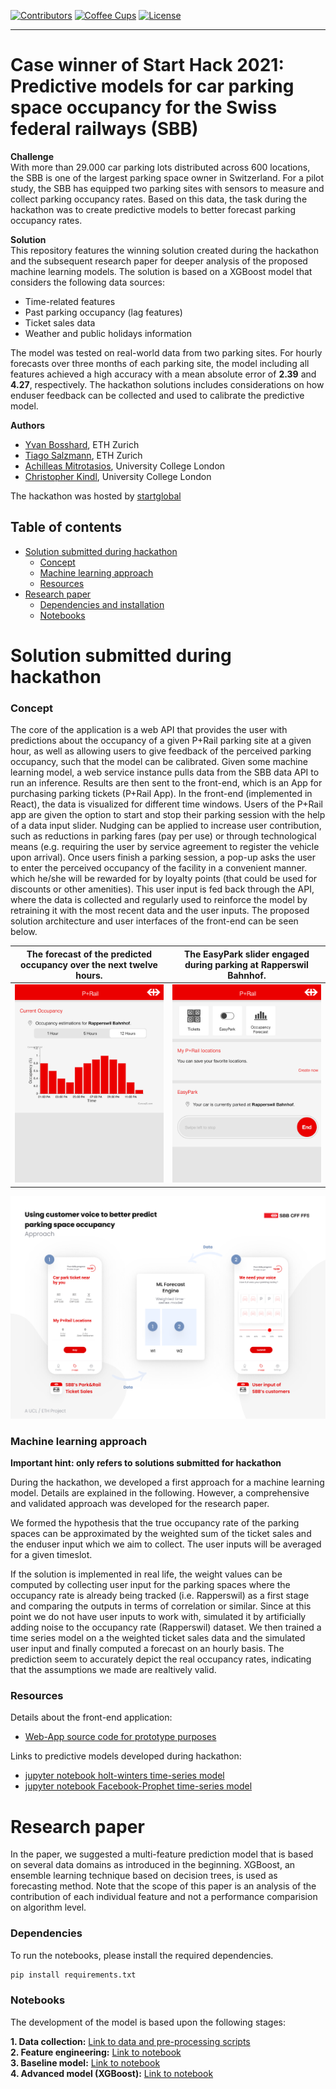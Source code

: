[![Contributors](https://img.shields.io/static/v1?label=contributors&message=4&color=success)](https://img.shields.io/static/v1?label=contributors&message=4&color=success) [![Coffee Cups](https://img.shields.io/static/v1?label=Coffee%20Cups&message=too%20many&color=critical)](https://img.shields.io/static/v1?label=Coffee%20Cups&message=too%20many&color=critical) [![License](https://img.shields.io/static/v1?label=license&message=GNU%20GPLv3&color=success)](https://img.shields.io/static/v1?label=license&message=GNU%20GPLv3&color=success)
- - -

# Case winner of Start Hack 2021: Predictive models for car parking space occupancy for the Swiss federal railways (SBB)

**Challenge**\
With more than 29.000 car parking lots distributed across 600 locations, the SBB is one of the largest parking space owner in Switzerland. For a pilot study, the SBB has equipped two parking sites with sensors to measure and collect parking occupancy rates. Based on this data, the task during the hackathon was to create predictive models to better forecast parking occupancy rates. 

**Solution**\
This repository features the winning solution created during the hackathon and the subsequent research paper for deeper analysis of the proposed machine learning models. The solution is based on a XGBoost model that considers the following data sources:

  * Time-related features
  * Past parking occupancy (lag features)
  * Ticket sales data
  * Weather and public holidays information

The model was tested on real-world data from two parking sites. For hourly forecasts over three months of each parking site, the model including all features achieved a high accuracy with a mean absolute error of **2.39** and **4.27**, respectively. The hackathon solutions includes considerations on how enduser feedback can be collected and used to calibrate the predictive model.

**Authors**
- [Yvan Bosshard](https://https://www.linkedin.com/in/yvan-bosshard/), ETH Zurich
- [Tiago Salzmann](https://www.linkedin.com/in/tiago-salzmann-888818164/), ETH Zurich
- [Achilleas Mitrotasios](https://www.linkedin.com/in/achilleas-mitrotasios/), University College London
- [Christopher Kindl](https://www.linkedin.com/in/kindl/), University College London


The hackathon was hosted by [startglobal](https://www.startglobal.org/)

## Table of contents
   * [Solution submitted during hackathon](#Solution-submitted-during-hackathon)
      * [Concept](#Concept)
      * [Machine learning approach](#Machine-learning-approach)
      * [Resources](#Resources)
   * [Research paper](#Research-paper)
      * [Dependencies and installation](#Dependencies)
      * [Notebooks](#Notebooks)




# Solution submitted during hackathon
### Concept

The core of the application is a web API that provides the user with predictions about the occupancy of a given P+Rail parking site at a given hour, as well as allowing users to give feedback of the perceived parking occupancy, such that the model can be calibrated. Given some machine learning model, a web service instance pulls data from the SBB data API to run an inference. Results are then sent to the front-end, which is an App for purchasing parking tickets (P+Rail App). In the front-end (implemented in React), the data is visualized for different time windows. Users of the P+Rail app are given the option to start and stop their parking session with the help of a data input slider. Nudging can be applied to increase user contribution, such as reductions in parking fares (pay per use) or through technological means (e.g. requiring the user by service agreement to register the vehicle upon arrival). Once users finish a parking session, a pop-up asks the user to enter the perceived occupancy of the facility in a convenient manner. which he/she will be rewarded for by loyalty points (that could be used for discounts or other amenities). This user input is fed back through the API, where the data is collected and regularly used to reinforce the model by retraining it with the most recent data and the user inputs. The proposed solution architecture and user interfaces of the front-end can be seen below.

The forecast of the predicted occupancy over the next twelve hours.             |  The EasyPark slider engaged during parking at Rapperswil Bahnhof.         
:-------------------------:|:-------------------------:
![](./01_hackathon_submission/03_resources/ui_3.png)  |  ![](./01_hackathon_submission/03_resources/ui_1.png)

![](./01_hackathon_submission/03_resources/Approach.png)

### Machine learning approach

**Important hint: only refers to solutions submitted for hackathon**

During the hackathon, we developed a first approach for a machine learning model. Details are explained in the following. However, a comprehensive and validated approach was developed for the research paper.

We formed the hypothesis that the true occupancy rate of the parking spaces can be approximated by the weighted sum of the ticket sales and the enduser input which we aim to collect. The user inputs will be averaged for a given timeslot.

If the solution is implemented in real life, the weight values can be computed by collecting user input for the parking spaces where the occupancy rate is already being tracked (i.e. Rapperswil) as a first stage and comparing the outputs in terms of correlation or similar. Since at this point we do not have user inputs to work with, simulated it by artificially adding noise to the occupancy rate (Rapperswil) dataset. We then trained a time series model on a the weighted ticket sales data and the simulated user input and finally computed a forecast on an hourly basis. The prediction seem to accurately depict the real occupancy rates, indicating that the assumptions we made are realtively valid.


### Resources

Details about the front-end application:
- [Web-App source code for prototype purposes](./01_hackathon_submission/02_user_interface)

Links to predictive models developed during hackathon:
- [jupyter notebook holt-winters time-series model](./01_hackathon_submission/01_machine_learning/model_training_achi.ipynb)
- [jupyter notebook Facebook-Prophet time-series model](./01_hackathon_submission/01_machine_learning/model_training_chris.ipynb)

# Research paper

In the paper, we suggested a multi-feature prediction model that is based on several data domains as introduced in the beginning.  XGBoost, an ensemble learning technique based on decision trees, is used as forecasting method. Note that the scope of this paper is an analysis of the contribution of each individual feature and not a performance comparision on algorithm level.

### Dependencies

To run the notebooks, please install the required dependencies.

```bash
pip install requirements.txt
```

### Notebooks

The development of the model is based upon the following stages:

**1. Data collection:** [Link to data and pre-processing scripts](./02_research_paper/00_data) \
**2. Feature engineering:** [Link to notebook](./02_research_paper/01_machine_learning/feature_engineering.ipynb)\
**3. Baseline model:** [Link to notebook](./02_research_paper/01_machine_learning/baseline_model.ipynb) \
**4. Advanced model (XGBoost):**  [Link to notebook](./02_research_paper/01_machine_learning/advanced_models.ipynb)


